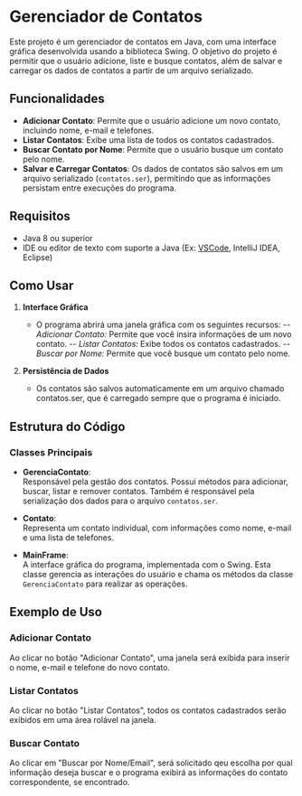 # Gerenciador de Contatos

Este projeto é um gerenciador de contatos em Java, com uma interface gráfica desenvolvida usando a biblioteca Swing. O objetivo do projeto é permitir que o usuário adicione, liste e busque contatos, além de salvar e carregar os dados de contatos a partir de um arquivo serializado.

## Funcionalidades

- **Adicionar Contato**: Permite que o usuário adicione um novo contato, incluindo nome, e-mail e telefones.
- **Listar Contatos**: Exibe uma lista de todos os contatos cadastrados.
- **Buscar Contato por Nome**: Permite que o usuário busque um contato pelo nome.
- **Salvar e Carregar Contatos**: Os dados de contatos são salvos em um arquivo serializado (`contatos.ser`), permitindo que as informações persistam entre execuções do programa.

## Requisitos

- Java 8 ou superior
- IDE ou editor de texto com suporte a Java (Ex: [VSCode](https://code.visualstudio.com/), IntelliJ IDEA, Eclipse)

## Como Usar

1. **Interface Gráfica**

    - O programa abrirá uma janela gráfica com os seguintes recursos:
        -- *Adicionar Contato:* Permite que você insira informações de um novo contato.
        -- *Listar Contatos:* Exibe todos os contatos cadastrados.
        -- *Buscar por Nome:* Permite que você busque um contato pelo nome.

2. **Persistência de Dados**

    - Os contatos são salvos automaticamente em um arquivo chamado contatos.ser, que é carregado sempre que o programa é iniciado.


## Estrutura do Código

### Classes Principais

- **GerenciaContato**:  
  Responsável pela gestão dos contatos. Possui métodos para adicionar, buscar, listar e remover contatos. Também é responsável pela serialização dos dados para o arquivo `contatos.ser`.

- **Contato**:  
  Representa um contato individual, com informações como nome, e-mail e uma lista de telefones.

- **MainFrame**:  
  A interface gráfica do programa, implementada com o Swing. Esta classe gerencia as interações do usuário e chama os métodos da classe `GerenciaContato` para realizar as operações.


## Exemplo de Uso

### Adicionar Contato

Ao clicar no botão "Adicionar Contato", uma janela será exibida para inserir o nome, e-mail e telefone do novo contato.

### Listar Contatos

Ao clicar no botão "Listar Contatos", todos os contatos cadastrados serão exibidos em uma área rolável na janela.

### Buscar Contato

Ao clicar em "Buscar por Nome/Email", será solicitado qeu escolha por qual informação deseja buscar e o programa exibirá as informações do contato correspondente, se encontrado.
